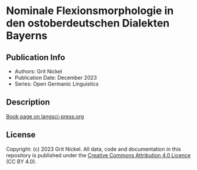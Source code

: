 # Nominale Flexionsmorphologie in den ostoberdeutschen Dialekten Bayerns

## Publication Info
- Authors: Grit Nickel
- Publication Date: December 2023
- Series: Open Germanic Linguistics
  
## Description
[Book page on langsci-press.org](http://langsci-press.org/catalog/book/363)


## License
Copyright: (c) 2023 Grit Nickel.
All data, code and documentation in this repository is published under the [Creative Commons Attribution 4.0 Licence](http://creativecommons.org/licenses/by/4.0/) (CC BY 4.0).
